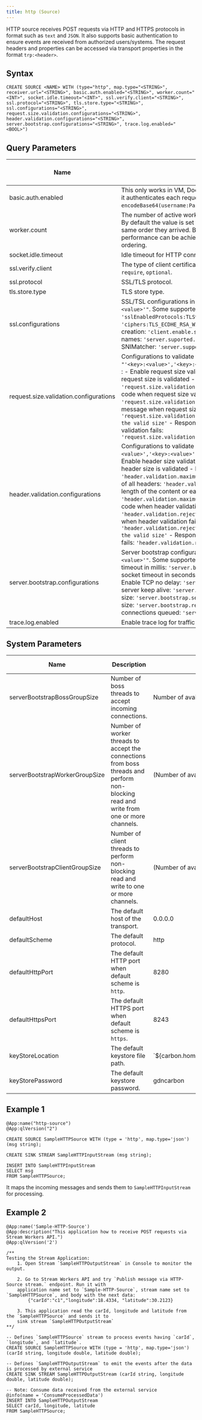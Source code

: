 ```yaml
---
title: http (Source)
---
```


HTTP source receives POST requests via HTTP and HTTPS protocols in
format such as `text` and `JSON`. It also supports basic
authentication to ensure events are received from authorized
users/systems. The request headers and properties can be accessed via
transport properties in the format `trp:<header>`.

## Syntax

    CREATE SOURCE <NAME> WITH (type="http", map.type="<STRING>", receiver.url="<STRING>", basic.auth.enabled="<STRING>", worker.count="<INT>", socket.idle.timeout="<INT>", ssl.verify.client="<STRING>", ssl.protocol="<STRING>", tls.store.type="<STRING>", ssl.configurations="<STRING>", request.size.validation.configurations="<STRING>", header.validation.configurations="<STRING>", server.bootstrap.configurations="<STRING>", trace.log.enabled="<BOOL>")

## Query Parameters

| Name   | Description | Default Value     | Possible Data Types | Optional | Dynamic |
|----------------------------------------|----------------------------------------------------------------------------------------------------------------------------------------------------------------------------------------------------------------------------------------------------------------------------------------------------------------------------------------------------------------------------------------------------------------------------------------------------------------------------------------------------------------------------------------------------------------------------------------------------------------------------------------------------------------------------------------------------------------------------------------------------------------------------------------------------------------------------------------------------|---------------------------|---------------------|----------|---------|
| basic.auth.enabled                     | This only works in VM, Docker and Kubernetes. Where when enabled it authenticates each request using the `Authorization:'Basic encodeBase64(username:Password)'` header.                                   | false                     | STRING              | Yes      | No      |
| worker.count                           | The number of active worker threads to serve the incoming events. By default the value is set to `1` to ensure events are processed in the same order they arrived. By increasing this value, higher performance can be achieved in the expense of losing event ordering.                         | 1                         | INT                 | Yes      | No      |
| socket.idle.timeout                    | Idle timeout for HTTP connection in millis.                            | 120000                    | INT                 | Yes      | No      |
| ssl.verify.client                      | The type of client certificate verification. Supported values are `require`, `optional`.                           | \-                        | STRING              | Yes      | No      |
| ssl.protocol                           | SSL/TLS protocol.          | TLS                       | STRING              | Yes      | No      |
| tls.store.type                         | TLS store type.            | JKS                       | STRING              | Yes      | No      |
| ssl.configurations                     | SSL/TSL configurations in format `"'<key>:<value>','<key>:<value>'"`. Some supported parameters:  - SSL/TLS protocols: `'sslEnabledProtocols:TLSv1.1,TLSv1.2'`  - List of ciphers: `'ciphers:TLS_ECDHE_RSA_WITH_AES_128_CBC_SHA256'`  - Enable session creation: `'client.enable.session.creation:true'`  - Supported server names: `'server.suported.server.names:server'`  - Add HTTP SNIMatcher: `'server.supported.snimatchers:SNIMatcher'`                                    | \-                        | STRING              | Yes      | No      |
| request.size.validation.configurations | Configurations to validate the HTTP request size. Expected format `"'<key>:<value>','<key>:<value>'"`. Some supported configurations :  - Enable request size validation: `'request.size.validation:true'`  If request size is validated  - Maximum request size: `'request.size.validation.maximum.value:2048'`  - Response status code when request size validation fails: `'request.size.validation.reject.status.code:401'`  - Response message when request size validation fails: `'request.size.validation.reject.message:Message is bigger than the valid size'`  - Response Content-Type when request size validation fails: `'request.size.validation.reject.message.content.type:plain/text'`       | \-                        | STRING              | Yes      | No      |
| header.validation.configurations       | Configurations to validate HTTP headers. Expected format `"'<key>:<value>','<key>:<value>'"`. Some supported configurations :  - Enable header size validation: `'header.size.validation:true'`  If header size is validated  - Maximum length of initial line: `'header.validation.maximum.request.line:4096'`  - Maximum length of all headers: `'header.validation.maximum.size:8192'`  - Maximum length of the content or each chunk: `'header.validation.maximum.chunk.size:8192'`  - Response status code when header validation fails: `'header.validation.reject.status.code:401'`  - Response message when header validation fails: `'header.validation.reject.message:Message header is bigger than the valid size'`  - Response Content-Type when header validation fails: `'header.validation.reject.message.content.type:plain/text'` | \-                        | STRING              | Yes      | No      |
| server.bootstrap.configurations        | Server bootstrap configurations in format `"'<key>:<value>','<key>:<value>'"`. Some supported configurations :  - Server connect timeout in millis: `'server.bootstrap.connect.timeout:15000'`  - Server socket timeout in seconds: `'server.bootstrap.socket.timeout:15'`  - Enable TCP no delay: `'server.bootstrap.nodelay:true'`  - Enable server keep alive: `'server.bootstrap.keepalive:true'`  - Send buffer size: `'server.bootstrap.sendbuffersize:1048576'`  - Receive buffer size: `'server.bootstrap.recievebuffersize:1048576'`  - Number of connections queued: `'server.bootstrap.socket.backlog:100'` | \-                        | STRING              | Yes      | No      |
| trace.log.enabled                      | Enable trace log for traffic monitoring.                               | false                     | BOOL                | Yes      | No      |

## System Parameters

| Name                           | Description                                     | Default Value                                         | Possible Parameters         |
|--------------------------------|-----------------------------------------------------------------------------------------------------------------------------------------|-------------------------------------------------------|-----------------------------|
| serverBootstrapBossGroupSize   | Number of boss threads to accept incoming connections.                                      | Number of available processors                        | Any positive integer        |
| serverBootstrapWorkerGroupSize | Number of worker threads to accept the connections from boss threads and perform non-blocking read and write from one or more channels. | (Number of available processors) \* 2                 | Any positive integer        |
| serverBootstrapClientGroupSize | Number of client threads to perform non-blocking read and write to one or more channels.    | (Number of available processors) \* 2                 | Any positive integer        |
| defaultHost                    | The default host of the transport.              | 0.0.0.0   | Any valid host              |
| defaultScheme                  | The default protocol.                           | http      | http https                  |
| defaultHttpPort                | The default HTTP port when default scheme is `http`.                                        | 8280      | Any valid port              |
| defaultHttpsPort               | The default HTTPS port when default scheme is `https`.                                      | 8243      | Any valid port              |
| keyStoreLocation               | The default keystore file path.                 | \`\${carbon.home}/resources/security/gdncarbon.jks\` | Path to \`.jks\` file       |
| keyStorePassword               | The default keystore password.                  | gdncarbon                                            | Keystore password as string |

## Example 1

    @App:name("http-source")
    @App:qlVersion("2")

    CREATE SOURCE SampleHTTPSource WITH (type = 'http', map.type='json') (msg string);

    CREATE SINK STREAM SampleHTTPInputStream (msg string);

    INSERT INTO SampleHTTPInputStream
    SELECT msg
    FROM SampleHTTPSource;


It maps the incoming messages and sends them to `SampleHTTPInputStream` for processing.

## Example 2

    @App:name('Sample-HTTP-Source')
    @App:description("This application how to receive POST requests via Stream Workers API.")
    @App:qlVersion('2')

    /**
    Testing the Stream Application:
        1. Open Stream `SampleHTTPOutputStream` in Console to monitor the output.

        2. Go to Stream Workers API and try `Publish message via HTTP-Source stream.` endpoint. Run it with
        application name set to `Sample-HTTP-Source`, stream name set to `SampleHTTPSource`, and body with the next data:
            {"carId":"c1","longitude":18.4334, "latitude":30.2123}

        3. This application read the carId, longitude and latitude from the `SampleHTTPSource` and sends it to
        sink stream `SampleHTTPOutputStream`
    **/

    -- Defines `SampleHTTPSource` stream to process events having `carId`, `longitude`, and `latitude`.
    CREATE SOURCE SampleHTTPSource WITH (type = 'http', map.type='json') (carId string, longitude double, latitude double);

    -- Defines `SampleHTTPOutputStream` to emit the events after the data is processed by external service
    CREATE SINK STREAM SampleHTTPOutputStream (carId string, longitude double, latitude double);

    -- Note: Consume data received from the external service
    @info(name = 'ConsumeProcessedData')
    INSERT INTO SampleHTTPOutputStream
    SELECT carId, longitude, latitude
    FROM SampleHTTPSource;
